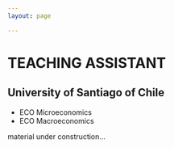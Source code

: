 ```yaml
---
layout: page

---
```


# TEACHING ASSISTANT
## University of Santiago of Chile
- ECO Microeconomics
- ECO Macroeconomics

material under construction...

